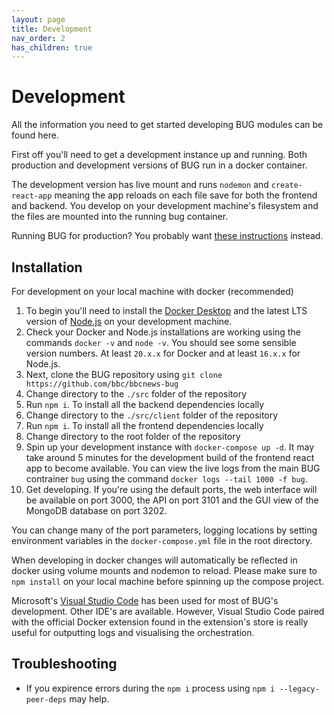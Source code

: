 ```yaml
---
layout: page
title: Development
nav_order: 2
has_children: true
---
```


# Development

All the information you need to get started developing BUG modules can be found here.

First off you'll need to get a development instance up and running. Both production and development versions of BUG run in a docker container.

The development version has live mount and runs `nodemon` and `create-react-app` meaning the app reloads on each file save for both the frontend and backend. You develop on your development machine's filesystem and the files are mounted into the running bug container.

Running BUG for production? You probably want [these instructions](/pages/installation.html) instead.

## Installation

For development on your local machine with docker (recommended)

1. To begin you'll need to install the [Docker Desktop](https://www.docker.com/products/docker-desktop/) and the latest LTS version of [Node.js](https://nodejs.dev/en) on your development machine.
1. Check your Docker and Node.js installations are working using the commands `docker -v` and `node -v`. You should see some sensible version numbers. At least `20.x.x` for Docker and at least `16.x.x` for Node.js.
1. Next, clone the BUG repository using `git clone https://github.com/bbc/bbcnews-bug`
1. Change directory to the `./src` folder of the repository
1. Run `npm i`. To install all the backend dependencies locally
1. Change directory to the `./src/client` folder of the repository
1. Run `npm i`. To install all the frontend dependencies locally
1. Change directory to the root folder of the repository
1. Spin up your development instance with `docker-compose up -d`. It may take around 5 minutes for the development build of the frontend react app to become available. You can view the live logs from the main BUG contrainer `bug` using the command `docker logs --tail 1000 -f bug`.
1. Get developing. If you're using the default ports, the web interface will be available on port 3000, the API on port 3101 and the GUI view of the MongoDB database on port 3202.

You can change many of the port parameters, logging locations by setting environment variables in the `docker-compose.yml` file in the root directory.

When developing in docker changes will automatically be reflected in docker using volume mounts and nodemon to reload. Please make sure to `npm install` on your local machine before spinning up the compose project.

Microsoft's [Visual Studio Code](https://code.visualstudio.com/) has been used for most of BUG's development. Other IDE's are available. However, Visual Studio Code paired with the official Docker extension found in the extension's store is really useful for outputting logs and visualising the orchestration.

## Troubleshooting

-   If you expirence errors during the `npm i` process using `npm i --legacy-peer-deps` may help.
